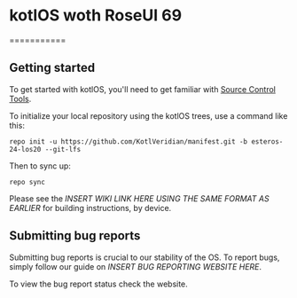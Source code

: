 kotlOS woth RoseUI 69
===========

 
===========

Getting started
---------------

To get started with kotlOS, you'll need to get familiar with [Source Control Tools](https://source.android.com/setup/develop).

To initialize your local repository using the kotlOS trees, use a command like this:
```
repo init -u https://github.com/KotlVeridian/manifest.git -b esteros-24-los20 --git-lfs
```
Then to sync up:
```
repo sync
```
Please see the *INSERT WIKI LINK HERE USING THE SAME FORMAT AS EARLIER* for building instructions, by device.


Submitting bug reports
------------------
Submitting bug reports is crucial to our stability of the OS. To report bugs, simply follow our guide on *INSERT BUG REPORTING WEBSITE HERE*.

To view the bug report status check the website.


